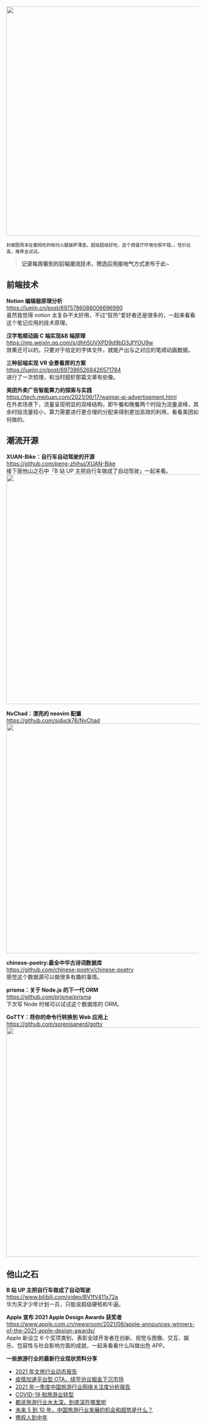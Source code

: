 <img src=https://qpluspicture.oss-cn-beijing.aliyuncs.com/2021-06-20/2edIcG.jpg width=600/>  

<small>封面图周末在蜜桃吃的帕玛火腿披萨薄底，超级超级好吃，这个西餐厅环境也很不错，，性价比高，推荐去试试。</small>  

> **记录每周看到的前端潮流技术，筛选后用接地气方式发布于此~**  

## 前端技术

**Notion 编辑器原理分析**  
<https://juejin.cn/post/6975786088006696990>  
虽然我觉得 notion 太复杂不太好用，不过“狂热”爱好者还是很多的，一起来看看这个笔记应用的技术原理。

**汉字笔顺动画 C 端实现&B 端原理**  
<https://mp.weixin.qq.com/s/dhh5UVXPD9d9bD3JfYOU9w>  
效果还可以的，只要对于给定的字体文件，就能产出与之对应的笔顺动画数据。

**三种前端实现 VR 全景看房的方案**  
<https://juejin.cn/post/6973865268426571784>  
进行了一次梳理，和当时甜虾那篇文章有些像。

**美团外卖广告智能算力的探索与实践**  
<https://tech.meituan.com/2021/06/17/waimai-ai-advertisement.html>  
在外卖场景下，流量呈现明显的双峰结构，即午餐和晚餐两个时段为流量波峰，其余时段流量较小，算力需要进行更合理的分配来得到更加高效的利用，看看美团如何做的。

## 潮流开源

**XUAN-Bike：自行车自动驾驶的开源**  
<https://github.com/peng-zhihui/XUAN-Bike>  
接下面他山之石中「B 站 UP 主把自行车做成了自动驾驶」一起来看。  
<img src=https://qpluspicture.oss-cn-beijing.aliyuncs.com/2021-06-20/tc4zoi.jpg width=600/>  

**NvChad：漂亮的 neovim 配置**  
<https://github.com/siduck76/NvChad>  
<img src=https://qpluspicture.oss-cn-beijing.aliyuncs.com/2021-06-20/8JPwxg.jpg width=600/>  

**chinese-poetry:最全中华古诗词数据库**  
<https://github.com/chinese-poetry/chinese-poetry>  
感觉这个数据源可以做很多有趣的事情。

**prisma：关于 Node.js 的下一代 ORM**  
<https://github.com/prisma/prisma>  
下次写 Node 时候可以试试这个数据库的 ORM。

**GoTTY：将你的命令行转换到 Web 应用上**  
<https://github.com/sorenisanerd/gotty>  
<img src=https://qpluspicture.oss-cn-beijing.aliyuncs.com/2021-06-20/HJ8gFM.gif width=600/>  

## 他山之石

**B 站 UP 主把自行车做成了自动驾驶**  
<https://www.bilibili.com/video/BV1fV411x72a>  
华为天才少年计划一员，只能说超级硬核和牛逼。

**Apple 宣布 2021 Apple Design Awards 获奖者**  
<https://www.apple.com.cn/newsroom/2021/06/apple-announces-winners-of-the-2021-apple-design-awards/>  
Apple 新设立 6 个奖项类别，表彰全球开发者在创新、视觉与图像、交互、娱乐、包容性与社会影响方面的成就，一起来看看什么叫做出色 APP。

**一些旅游行业的最新行业现状资料分享**  

- [2021 年文旅行业动态报告](https://pdf.dfcfw.com/pdf/H3_AP202104081482580445_1.pdf?1618923988000.pdf)
- [疫情加速平台型 OTA，续签协议掘金下沉市场](https://mp.weixin.qq.com/s/r6JTi575ESojNXsOuhEgjA)
- [2021 年一季度中国旅游行业网络关注度分析报告](https://hd.weibo.com/article/view/4453)
- [COVID-19 和旅游业转型](https://www.un.org/sites/un2.un.org/files/policy_brief_covid-19_and_transforming_tourism_chinese.pdf)
- [都说旅游行业水太深，到底深在哪里呢](https://www.zhihu.com/question/19883451)
- [未来 5 到 10 年，中国旅游行业发展的机会和趋势是什么？](https://www.zhihu.com/question/317264365)
- [携程人到中年](https://36kr.com/p/1723470364673)
